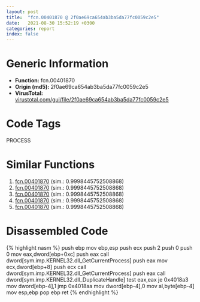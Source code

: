 ```yaml
---
layout: post
title:  "fcn.00401870 @ 2f0ae69ca654ab3ba5da77fc0059c2e5"
date:   2021-08-30 15:52:19 +0300
categories: report
index: false
---
```


# Generic Information
- **Function:** fcn.00401870
- **Origin (md5):** 2f0ae69ca654ab3ba5da77fc0059c2e5
- **VirusTotal:** [virustotal.com/gui/file/2f0ae69ca654ab3ba5da77fc0059c2e5][virustotal_ref]

# Code Tags
<span class="tag" id="PROCESS">PROCESS</span>


# Similar Functions

1. [fcn.00401870][similar_1_ref] (sim.: 0.9998445752508868)
2. [fcn.00401870][similar_2_ref] (sim.: 0.9998445752508868)
3. [fcn.00401870][similar_3_ref] (sim.: 0.9998445752508868)
4. [fcn.00401870][similar_4_ref] (sim.: 0.9998445752508868)
5. [fcn.00401870][similar_5_ref] (sim.: 0.9998445752508868)


# Disassembled Code

{% highlight nasm %}
push ebp
mov ebp,esp
push ecx
push 2
push 0
push 0
mov eax,dword[ebp+0xc]
push eax
call dword[sym.imp.KERNEL32.dll_GetCurrentProcess]
push eax
mov ecx,dword[ebp+8]
push ecx
call dword[sym.imp.KERNEL32.dll_GetCurrentProcess]
push eax
call dword[sym.imp.KERNEL32.dll_DuplicateHandle]
test eax,eax
je 0x4018a3
mov dword[ebp-4],1
jmp 0x4018aa
mov dword[ebp-4],0
mov al,byte[ebp-4]
mov esp,ebp
pop ebp
ret 
{% endhighlight %}


[similar_1_ref]: /report/fcn.00401870@ba43b6424fa5ab5a7e33f51cc7b110a4
[similar_2_ref]: /report/fcn.00401870@d701bfe1b2c669cec1fe384fdc108bfb
[similar_3_ref]: /report/fcn.00401870@ceebbbe9f440ceb528b4653d2f9d5604
[similar_4_ref]: /report/fcn.00401870@bfc56d3292771303f4bab42bb05f48e4
[similar_5_ref]: /report/fcn.00401870@368dd66411b8b6ce2bcd15b0e14af5c0
[virustotal_ref]: https://www.virustotal.com/gui/file/2f0ae69ca654ab3ba5da77fc0059c2e5
